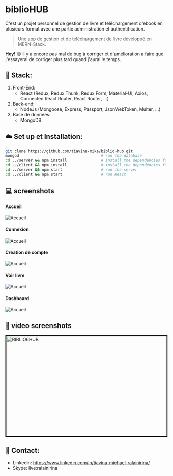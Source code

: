 # biblioHUB
C'est un projet personnel de gestion de livre et téléchargement d'ebook en plusieurs format avec une partie administration et authentification.
> Une app de gestion et de téléchargement de livre developpé en MERN-Stack.

**Hey!** :blush: il y a encore pas mal de bug à corriger et d'amélioration à faire que j'essayerai de corriger plus tard quand j'aurai le temps.

## :file_folder: Stack:
 1. Front-End:
     * React (Redux, Redux Thunk, Redux Form, Material-UI, Axios, Connected React Router, React Router, ...)
 2. Back-end:
     * NodeJs (Mongoose, Express, Passport, JsonWebToken, Multer, ...)
 3. Base de données:
     * MongoDB

## :cloud: Set up et Installation:
```sh
git clone https://github.com/tiavina-mika/biblio-hub.git
mongod                                    # run the database
cd ../server && npm install               # install the dependencies for the server
cd ../client && npm install               # install the dependencies for the client
cd ../server && npm start                 # run the server
cd ../client && npm start                 # run React
```

## :computer: screenshots
#### Accueil
![Accueil](https://github.com/tiavina-mika/biblio-hub/tree/master/client/public/screenshots/biblio-home.png)

#### Connexion
![Accueil](https://github.com/tiavina-mika/biblio-hub/tree/master/client/public/screenshots/biblio-login.png)

#### Creation de compte
![Accueil](https://github.com/tiavina-mika/biblio-hub/tree/master/client/public/screenshots/biblio-signup.png)

#### Voir livre
![Accueil](https://github.com/tiavina-mika/biblio-hub/tree/master/client/public/screenshots/biblio-book-show.png)

#### Dashboard
![Accueil](https://github.com/tiavina-mika/biblio-hub/tree/master/client/public/screenshots/biblio-admin-dashboard.png)


## :movie_camera: video screenshots
<a href="http://www.youtube.com/watch?feature=player_embedded&v=aP6y6IWwwOI
" target="_blank"><img src="http://img.youtube.com/vi/aP6y6IWwwOI/0.jpg" 
alt="BIBLIO6HUB" width="560" height="315" border="3" /></a>

## :boy: Contact:
- Linkedin: https://www.linkedin.com/in/tiavina-michael-ralainirina/
- Skype: live:ralainirina
